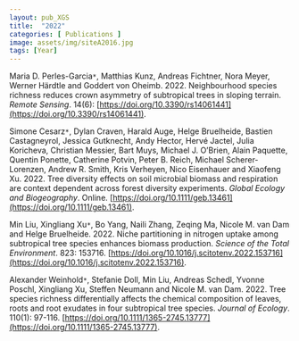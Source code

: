 ```yaml
---
layout: pub_XGS
title:  "2022"
categories: [ Publications ]
image: assets/img/siteA2016.jpg
tags: [Year]
---
```

Maria D. Perles-Garcia<code>&ast;</code>, Matthias Kunz, Andreas Fichtner, Nora Meyer, Werner Härdtle and Goddert von Oheimb. 2022. Neighbourhood species richness reduces crown asymmetry of subtropical trees in sloping terrain. *Remote Sensing*. 14(6): [https://doi.org/10.3390/rs14061441](https://doi.org/10.3390/rs14061441). 

Simone Cesarz<code>&ast;</code>, Dylan Craven, Harald Auge, Helge Bruelheide, Bastien Castagneyrol, Jessica Gutknecht, Andy Hector, Hervé Jactel, Julia Koricheva, Christian Messier, Bart Muys, Michael J. O’Brien, Alain Paquette, Quentin Ponette, Catherine Potvin, Peter B. Reich, Michael Scherer‐Lorenzen, Andrew R. Smith, Kris Verheyen, Nico Eisenhauer and Xiaofeng Xu. 2022. Tree diversity effects on soil microbial biomass and respiration are context dependent across forest diversity experiments. *Global Ecology and Biogeography*. Online. [https://doi.org/10.1111/geb.13461](https://doi.org/10.1111/geb.13461). 

Min Liu, Xingliang Xu<code>&ast;</code>, Bo Yang, Naili Zhang, Zeqing Ma, Nicole M. van Dam and Helge Bruelheide. 2022. Niche partitioning in nitrogen uptake among subtropical tree species enhances biomass production. *Science of the Total Environment*. 823: 153716. [https://doi.org/10.1016/j.scitotenv.2022.153716](https://doi.org/10.1016/j.scitotenv.2022.153716).

Alexander Weinhold<code>&ast;</code>, Stefanie Doll, Min Liu, Andreas Schedl, Yvonne Poschl, Xingliang Xu, Steffen Neumann and Nicole M. van Dam. 2022. Tree species richness differentially affects the chemical composition of leaves, roots and root exudates in four subtropical tree species. *Journal of Ecology*. 110(1): 97-116. [https://doi.org/10.1111/1365-2745.13777](https://doi.org/10.1111/1365-2745.13777).
